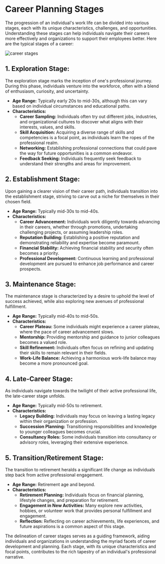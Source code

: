 # Career Planning Stages

The progression of an individual's work life can be divided into various stages, each with its unique characteristics, challenges, and opportunities. Understanding these stages can help individuals navigate their careers more effectively and organizations to support their employees better. Here are the typical stages of a career:

![career stages](https://image3.slideserve.com/6991395/traditional-career-stages-l.jpg)
## 1. **Exploration Stage:**

The exploration stage marks the inception of one's professional journey. During this phase, individuals venture into the workforce, often with a blend of enthusiasm, curiosity, and uncertainty.

- **Age Range:** Typically early 20s to mid-30s, although this can vary based on individual circumstances and educational paths.
- **Characteristics:**
  * **Career Sampling:** Individuals often try out different jobs, industries, and organizational cultures to discover what aligns with their interests, values, and skills.
  * **Skill Acquisition:** Acquiring a diverse range of skills and competencies is a focal point, as individuals learn the ropes of the professional realm.
  * **Networking:** Establishing professional connections that could pave the way for future opportunities is a common endeavor.
  * **Feedback Seeking:** Individuals frequently seek feedback to understand their strengths and areas for improvement.

## 2. **Establishment Stage:**

Upon gaining a clearer vision of their career path, individuals transition into the establishment stage, striving to carve out a niche for themselves in their chosen field.

- **Age Range:** Typically mid-30s to mid-40s.
- **Characteristics:**
  * **Career Advancement:** Individuals work diligently towards advancing in their careers, whether through promotions, undertaking challenging projects, or assuming leadership roles.
  * **Reputation Building:** Establishing a positive reputation and demonstrating reliability and expertise become paramount.
  * **Financial Stability:** Achieving financial stability and security often becomes a priority.
  * **Professional Development:** Continuous learning and professional development are pursued to enhance job performance and career prospects.

## 3. **Maintenance Stage:**

The maintenance stage is characterized by a desire to uphold the level of success achieved, while also exploring new avenues of professional fulfillment.

- **Age Range:** Typically mid-40s to mid-50s.
- **Characteristics:**
  * **Career Plateau:** Some individuals might experience a career plateau, where the pace of career advancement slows.
  * **Mentorship:** Providing mentorship and guidance to junior colleagues becomes a valued role.
  * **Skill Refinement:** Individuals often focus on refining and updating their skills to remain relevant in their fields.
  * **Work-Life Balance:** Achieving a harmonious work-life balance may become a more pronounced goal.

## 4. **Late-Career Stage:**

As individuals navigate towards the twilight of their active professional life, the late-career stage unfolds.

- **Age Range:** Typically mid-50s to retirement.
- **Characteristics:**
  * **Legacy Building:** Individuals may focus on leaving a lasting legacy within their organization or profession.
  * **Succession Planning:** Transitioning responsibilities and knowledge to younger colleagues becomes crucial.
  * **Consultancy Roles:** Some individuals transition into consultancy or advisory roles, leveraging their extensive experience.

## 5. **Transition/Retirement Stage:**

The transition to retirement heralds a significant life change as individuals step back from active professional engagement.

- **Age Range:** Retirement age and beyond.
- **Characteristics:**
  * **Retirement Planning:** Individuals focus on financial planning, lifestyle changes, and preparation for retirement.
  * **Engagement in New Activities:** Many explore new activities, hobbies, or volunteer work that provides personal fulfillment and engagement.
  * **Reflection:** Reflecting on career achievements, life experiences, and future aspirations is a common aspect of this stage.

The delineation of career stages serves as a guiding framework, aiding individuals and organizations in understanding the myriad facets of career development and planning. Each stage, with its unique characteristics and focal points, contributes to the rich tapestry of an individual's professional narrative.